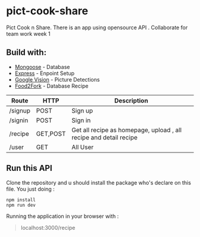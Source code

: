 # pict-cook-share

Pict Cook n Share. There is an app using opensource API . Collaborate for team work week 1

## Build with:
* [Mongoose](https://www.postgresql.org/download/) - Database
* [Express](https://expressjs.com/) - Enpoint Setup
* [Google Vision](https://cloud.google.com/vision/) - Picture Detections
* [Food2Fork](http://food2fork.com/default#) - Database Recipe

Route | HTTP | Description
------------ | ------------- | -------------
/signup | POST | Sign up 
/signin | POST | Sign in 
/recipe | GET,POST | Get all recipe as homepage, upload , all recipe and detail recipe
/user | GET | All User

## Run this API
Clone the repository and u should install the package who's declare on this file. You just doing :
```
npm install
npm run dev
```

Running the application in your browser with :
> localhost:3000/recipe